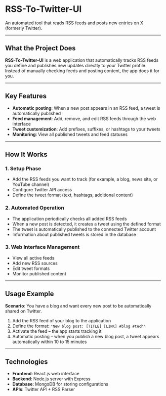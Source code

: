 # RSS-To-Twitter-UI

An automated tool that reads RSS feeds and posts new entries on X (formerly Twitter).

---

## What the Project Does

**RSS-To-Twitter-UI** is a web application that automatically tracks RSS feeds you define and publishes new updates directly to your Twitter profile. Instead of manually checking feeds and posting content, the app does it for you.

---

## Key Features

- **Automatic posting**: When a new post appears in an RSS feed, a tweet is automatically published  
- **Feed management**: Add, remove, and edit RSS feeds through the web interface  
- **Tweet customization**: Add prefixes, suffixes, or hashtags to your tweets  
- **Monitoring**: View all published tweets and feed statuses  

---

## How It Works

### 1. Setup Phase
- Add the RSS feeds you want to track (for example, a blog, news site, or YouTube channel)  
- Configure Twitter API access  
- Define the tweet format (text, hashtags, additional content)  

### 2. Automated Operation
- The application periodically checks all added RSS feeds  
- When a new post is detected, it creates a tweet using the defined format  
- The tweet is automatically published to the connected Twitter account  
- Information about published tweets is stored in the database  

### 3. Web Interface Management
- View all active feeds  
- Add new RSS sources  
- Edit tweet formats  
- Monitor published content  

---

## Usage Example

**Scenario**: You have a blog and want every new post to be automatically shared on Twitter.

1. Add the RSS feed of your blog to the application  
2. Define the format: `"New blog post: [TITLE] [LINK] #blog #tech"`  
3. Activate the feed – the app starts tracking it  
4. Automatic posting – when you publish a new blog post, a tweet appears automatically within 10 to 15 minutes  

---

## Technologies

- **Frontend**: React.js web interface  
- **Backend**: Node.js server with Express  
- **Database**: MongoDB for storing configurations  
- **APIs**: Twitter API + RSS Parser  
